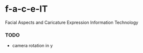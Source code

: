 # f-a-c-e-IT
Facial Aspects and Caricature Expression Information Technology

### TODO
* camera rotation in y
